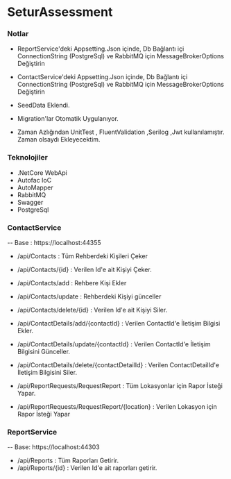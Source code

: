 # SeturAssessment

### Notlar
- ReportService'deki Appsetting.Json içinde, Db Bağlantı içi  ConnectionString (PostgreSql) ve RabbitMQ için MessageBrokerOptions Değiştirin
- ContactService'deki Appsetting.Json içinde, Db Bağlantı içi  ConnectionString (PostgreSql) ve RabbitMQ için MessageBrokerOptions Değiştirin
- SeedData Eklendi.
- Migration'lar Otomatik Uygulanıyor.

- Zaman Azlığından UnitTest , FluentValidation ,Serilog ,Jwt kullanılamıştır. Zaman olsaydı Ekleyecektim.

 
### Teknolojiler
- .NetCore WebApi
- Autofac IoC
- AutoMapper
- RabbitMQ
- Swagger
- PostgreSql


### ContactService
-- Base : https://localhost:44355

- /api/Contacts : Tüm Rehberdeki Kişileri Çeker
- /api/Contacts/{id} : Verilen Id'e ait Kişiyi Çeker.
- /api/Contacts/add : Rehbere Kişi Ekler
- /api/Contacts/update : Rehberdeki Kişiyi günceller
- /api/Contacts/delete/{id} : Verilen Id'e ait Kişiyi Siler.

- /api/ContactDetails/add/{contactId} : Verilen ContactId'e İletişim Bilgisi Ekler.
- /api/ContactDetails/update/{contactId}   : Verilen ContactId'e İletişim Bilgisini Günceller.
- /api/ContactDetails/delete/{contactDetailId} : Verilen ContactDetailId'e İletişim Bilgisini Siler.

- /api/ReportRequests/RequestReport : Tüm Lokasyonlar için Rapor İsteği Yapar.
- /api/ReportRequests/RequestReport/{location} : Verilen Lokasyon için Rapor İsteği Yapar

### ReportService
-- Base: https://localhost:44303

- /api/Reports : Tüm Raporları Getirir.
- /api/Reports/{id} : Verilen Id'e ait raporları getirir.

